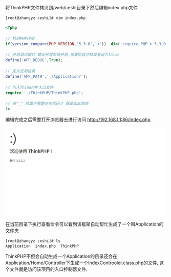将ThinkPHP文件拷贝到/web/ceshi目录下然后编辑index.php文件

```shell
[root@zhangyz ceshi]# vim index.php
```

```php
<?php

// 检测PHP环境
if(version_compare(PHP_VERSION,'5.3.0','<'))  die('require PHP > 5.3.0 !');

// 开启调试模式 建议开发阶段开启 部署阶段注释或者设为false
define('APP_DEBUG',True);

// 定义应用目录
define('APP_PATH','./Application/');

// 引入ThinkPHP入口文件
require './ThinkPHP/ThinkPHP.php';

// 亲^_^ 后面不需要任何代码了 就是如此简单
?>

```

编辑完成之后需要打开浏览器去进行访问 http://192.168.1.1:86/index.php

![thinkphp01](pic/thinkphp01.png)

在当前目录下执行查看命令可以看到该框架自动帮忙生成了一个叫Application的文件夹
```shell
[root@zhangyz ceshi]# ls
Application  index.php  ThinkPHP
```

ThinkPHP不但会自动生成一个Application的目录还会在Application/Home/Controller下生成一个IndexControoler.class.php的文件, 这个文件就是访问该项目的入口控制器文件.

